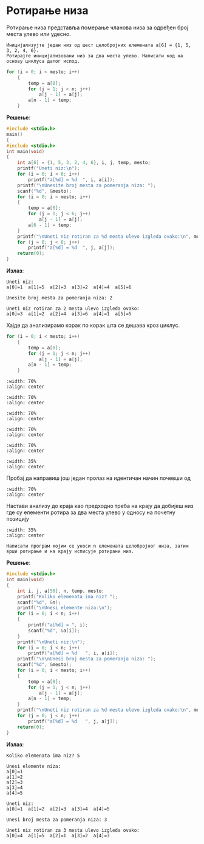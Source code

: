 # Ротирање низа

Ротирање низа представља померање чланова низа за одређен број места улево или удесно.

```{questionnote}
Иницијализујте један низ од шест целобројних елемената a[6] = {1, 5, 3, 2, 4, 6}.
Ротирајте иницијализовани низ за два места улево. Написати код на основу циклуса датог испод.
```

```c
for (i = 0; i < mesto; i++)
    {
        temp = a[0];
        for (j = 1; j < n; j++)
            a[j - 1] = a[j];
        a[n - 1] = temp;
    }
```

**Решење**:

```c
#include <stdio.h> 
main() 
{
#include <stdio.h> 
int main(void)
{
    int a[6] = {1, 5, 3, 2, 4, 6}, i, j, temp, mesto;
    printf("Uneti niz:\n");
    for (i = 0; i < 6; i++)
        printf("a[%d] = %d	", i, a[i]);
    printf("\nUnesite broj mesta za pomeranja niza: ");
    scanf("%d", &mesto);
    for (i = 0; i < mesto; i++)
    {
        temp = a[0];
        for (j = 1; j < 6; j++)
            a[j - 1] = a[j];
        a[6 - 1] = temp;
    }
    printf("\nUneti niz rotiran za %d mesta ulevo izgleda ovako:\n", mesto);
    for (j = 0; j < 6; j++)
        printf("a[%d] = %d	", j, a[j]);
    return(0);
}
```

**Излаз**:

```text
Uneti niz:
a[0]=1	a[1]=5	a[2]=3	a[3]=2	a[4]=4	a[5]=6

Unesite broj mesta za pomeranja niza: 2

Uneti niz rotiran za 2 mesta ulevo izgleda ovako:
a[0]=3	a[1]=2	a[2]=4	a[3]=6	a[4]=1	a[5]=5
```

Хајде да анализирамо корак по корак шта се дешава кроз циклус.


```c
for (i = 0; i < mesto; i++)
    {
        temp = a[0];
        for (j = 1; j < n; j++)
            a[j - 1] = a[j];
        a[n - 1] = temp;
    }
```

```{image} images/Picture52.png
:width: 70%
:align: center
```

```{image} images/Picture53.png
:width: 70%
:align: center
```

```{image} images/Picture54.png
:width: 70%
:align: center
```

```{image} images/Picture55.png
:width: 70%
:align: center
```

```{image} images/Picture56.png
:width: 70%
:align: center
```

```{image} images/Picture57.png
:width: 35%
:align: center
```

Пробај да направиш још један пролаз на идентичан начин почевши од

```{image} images/Picture58.png
:width: 70%
:align: center
```

Настави анализу до краја као предходно треба на крају да добијеш низ где
су елементи ротира за два места улево у односу на почетну позицију

```{image} images/Picture59.png
:width: 35%
:align: center
```

```{questionnote}
Написати програм којим се уноси n елемената целобројног низа, затим
врши ротирање и на крају исписује ротирани низ.
```

**Решење**:

```c
#include <stdio.h> 
int main(void)
{
    int i, j, a[50], n, temp, mesto;
    printf("Koliko elemenata ima niz? ");
    scanf("%d", &n);
    printf("\nUnesi elemente niza:\n");
    for (i = 0; i < n; i++)
    {
        printf("a[%d] = ", i);
        scanf("%d", &a[i]);
    }
    printf("\nUneti niz:\n");
    for (i = 0; i < n; i++)
        printf("a[%d] = %d   ", i, a[i]);
    printf("\n\nUnesi broj mesta za pomeranja niza: ");
    scanf("%d", &mesto);
    for (i = 0; i < mesto; i++)
    {
        temp = a[0];
        for (j = 1; j < n; j++)
            a[j - 1] = a[j];
        a[n - 1] = temp;
    }
    printf("\nUneti niz rotiran za %d mesta ulevo izgleda ovako:\n", mesto);
    for (j = 0; j < n; j++)
        printf("a[%d] = %d   ", j, a[j]);
    return(0);
}
```

**Излаз**:

```text
Koliko elemenata ima niz? 5

Unesi elemente niza:
a[0]=1
a[1]=2
a[2]=3
a[3]=4
a[4]=5

Uneti niz:
a[0]=1	a[1]=2	a[2]=3	a[3]=4	a[4]=5

Unesi broj mesta za pomeranja niza: 3

Uneti niz rotiran za 3 mesta ulevo izgleda ovako:
a[0]=4	a[1]=5	a[2]=1	a[3]=2	a[4]=3
```
